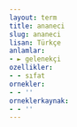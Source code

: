 ```yaml
---
layout: term
title: ananeci
slug: ananeci
lisan: Türkçe
anlamlar:
- ► gelenekçi
ozellikler:
- - sıfat
ornekler:
- - ''
orneklerkaynak:
- - ''
---
```

